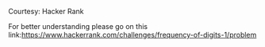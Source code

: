 Courtesy: Hacker Rank


For better understanding please go on this link:https://www.hackerrank.com/challenges/frequency-of-digits-1/problem
